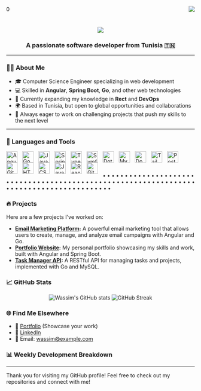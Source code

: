 0<img align="right" src="https://visitor-badge.laobi.icu/badge?page_id=wassim20.wassim20" />

<h1 align="center">
    <img src="https://readme-typing-svg.herokuapp.com/?font=Righteous&size=35&center=true&vCenter=true&width=500&height=70&duration=4000&lines=Hi+There!+👋;+I'm+Wassim+Daoudi!;" />
</h1>

<h3 align="center">A passionate software developer from Tunisia 🇹🇳</h3>

---

### 👨‍💻 About Me
- 🎓 Computer Science Engineer specializing in web development
- 💻 Skilled in **Angular**, **Spring Boot**, **Go**, and other web technologies
- 🌱 Currently expanding my knowledge in **Rect** and **DevOps**
- 🌍 Based in Tunisia, but open to global opportunities and collaborations
- 🚀 Always eager to work on challenging projects that push my skills to the next level

---


### 🧰 Languages and Tools

<img align="left" alt="Angular" width="30px" style="padding-right:10px;" src="https://cdn.jsdelivr.net/gh/devicons/devicon/icons/angularjs/angularjs-plain.svg" />
<img align="left" alt="Go" width="30px" style="padding-right:10px;" src="https://cdn.jsdelivr.net/gh/devicons/devicon@latest/icons/go/go-original.svg" />
<img align="left" alt="Java" width="30px" style="padding-right:10px;" src="https://cdn.jsdelivr.net/gh/devicons/devicon/icons/java/java-original.svg"/>
<img align="left" alt="Spring" width="30px" style="padding-right:10px;" src="https://cdn.jsdelivr.net/gh/devicons/devicon/icons/spring/spring-original.svg" />
<img align="left" alt="TypeScript" width="30px" style="padding-right:10px;" src="https://cdn.jsdelivr.net/gh/devicons/devicon/icons/typescript/typescript-plain.svg" />
<img align="left" alt="Symfony" width="30px" style="padding-right:10px;" src="https://cdn.jsdelivr.net/gh/devicons/devicon@latest/icons/symfony/symfony-original-wordmark.svg" />
<img align="left" alt="DotNet" width="30px" style="padding-right:10px;" src="https://cdn.jsdelivr.net/gh/devicons/devicon@latest/icons/dotnetcore/dotnetcore-plain.svg" />
<img align="left" alt="Mysql" width="30px" style="padding-right:10px;" src="https://cdn.jsdelivr.net/gh/devicons/devicon@latest/icons/mysql/mysql-original-wordmark.svg" />
<img align="left" alt="Docker" width="30px" style="padding-right:10px;" src="https://cdn.jsdelivr.net/gh/devicons/devicon@latest/icons/docker/docker-original-wordmark.svg" />
<img align="left" alt="TailwindCSS" width="30px" style="padding-right:10px;" src="https://cdn.jsdelivr.net/gh/devicons/devicon@latest/icons/tailwindcss/tailwindcss-original.svg" />
<img align="left" alt="PostgreSQL" width="30px" style="padding-right:10px;" src="https://cdn.jsdelivr.net/gh/devicons/devicon@latest/icons/postgresql/postgresql-original-wordmark.svg" />
<img align="left" alt="Git" width="30px" style="padding-right:10px;" src="https://cdn.jsdelivr.net/gh/devicons/devicon/icons/git/git-original.svg" />
<img align="left" alt="HTML" width="30px" style="padding-right:10px;" src="https://cdn.jsdelivr.net/gh/devicons/devicon/icons/html5/html5-plain.svg" />
<img align="left" alt="CSS" width="30px" style="padding-right:10px;" src="https://cdn.jsdelivr.net/gh/devicons/devicon/icons/css3/css3-plain.svg" />
<img align="left" alt="JavaScript" width="30px" style="padding-right:10px;" src="https://cdn.jsdelivr.net/gh/devicons/devicon/icons/javascript/javascript-plain.svg" />
<img align="left" alt="React" width="30px" style="padding-right:10px;" src="https://cdn.jsdelivr.net/gh/devicons/devicon/icons/react/react-original.svg" />
<img align="left" alt="GitHub" width="30px" style="padding-right:10px;" src="https://cdn.jsdelivr.net/gh/devicons/devicon/icons/github/github-original.svg" />
<br />

#
• • • • • • • • • • • • • • • • • • • • • • • • • • • • • • • • • • • • • • • • • • • • • • • • • • • • • • • • • • • • • • • • • • • • • • • • • • • • • • • • • • • • • • • • 

### 🔥 Projects
Here are a few projects I've worked on:
- **[Email Marketing Platform](https://github.com/wassim20/golang):** A powerful email marketing tool that allows users to create, manage, and analyze email campaigns with Angular and Go.
- **[Portfolio Website](https://github.com/wassim20/portfolio):** My personal portfolio showcasing my skills and work, built with Angular and Spring Boot.
- **[Task Manager API](https://github.com/wassim20/task-manager-api):** A RESTful API for managing tasks and projects, implemented with Go and MySQL.

### 📈 GitHub Stats
<p align="center">
    <img src="https://github-readme-stats.vercel.app/api?username=wassim20&show_icons=true&theme=radical" alt="Wassim's GitHub stats" />
    <img src="https://github-readme-streak-stats.herokuapp.com/?user=wassim20&theme=radical" alt="GitHub Streak" />
</p>

### 🌐 Find Me Elsewhere
- 📝 [Portfolio](https://wassim20.github.io) (Showcase your work)
- 💼 [LinkedIn](https://www.linkedin.com/in/wassim20/)
- 📧 Email: wassim@example.com

### 📊 Weekly Development Breakdown
<!--START_SECTION:waka-->
<!--END_SECTION:waka-->

---

Thank you for visiting my GitHub profile! Feel free to check out my repositories and connect with me!
